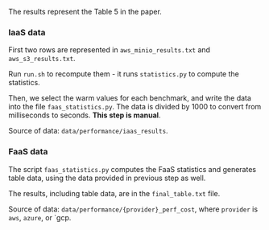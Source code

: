 
The results represent the Table 5 in the paper.

### IaaS data

First two rows are represented in `aws_minio_results.txt` and `aws_s3_results.txt`.

Run `run.sh` to recompute them - it runs `statistics.py` to compute the statistics.

Then, we select the warm values for each benchmark, and write the data into the file `faas_statistics.py`.
The data is divided by 1000 to convert from milliseconds to seconds.
**This step is manual**.

Source of data: `data/performance/iaas_results`.

### FaaS data

The script `faas_statistics.py` computes the FaaS statistics and generates table data, using
the data provided in previous step as well.

The results, including table data, are in the `final_table.txt` file.

Source of data: `data/performance/{provider}_perf_cost`, where `provider` is `aws`, `azure`, or `gcp.
